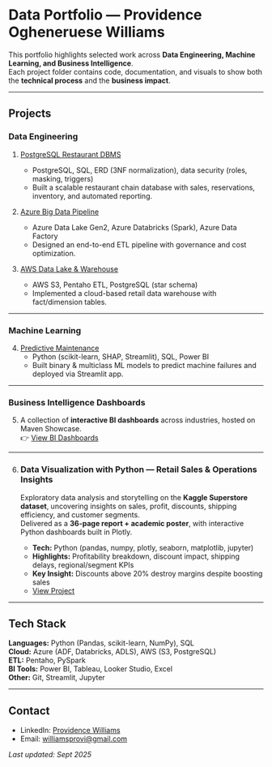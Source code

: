 # Data Portfolio — Providence Ogheneruese Williams

This portfolio highlights selected work across **Data Engineering, Machine Learning, and Business Intelligence**.  
Each project folder contains code, documentation, and visuals to show both the **technical process** and the **business impact**.  

---

## Projects

### Data Engineering
1. [PostgreSQL Restaurant DBMS](./data-portfolio/postgresql-restaurant-dbms) 
   - PostgreSQL, SQL, ERD (3NF normalization), data security (roles, masking, triggers)  
   - Built a scalable restaurant chain database with sales, reservations, inventory, and automated reporting.

2. [Azure Big Data Pipeline](./data-portfolio/azure-big-data-pipeline)  
   - Azure Data Lake Gen2, Azure Databricks (Spark), Azure Data Factory  
   - Designed an end-to-end ETL pipeline with governance and cost optimization.

3. [AWS Data Lake & Warehouse](./data-portfolio/aws-data-warehouse-lite) 
   - AWS S3, Pentaho ETL, PostgreSQL (star schema)  
   - Implemented a cloud-based retail data warehouse with fact/dimension tables.

---

### Machine Learning
4. [Predictive Maintenance](./data-portfolio/predictive-maintenance) 
   - Python (scikit-learn, SHAP, Streamlit), SQL, Power BI  
   - Built binary & multiclass ML models to predict machine failures and deployed via Streamlit app.

---


   ### Business Intelligence Dashboards
5. A collection of **interactive BI dashboards** across industries, hosted on Maven Showcase.  
👉 [View BI Dashboards](./data-portfolio/bi-dashboards)

---
6. ### Data Visualization with Python — Retail Sales & Operations Insights
   Exploratory data analysis and storytelling on the **Kaggle Superstore dataset**, uncovering insights on sales, profit, discounts, shipping efficiency, and customer segments.  
   Delivered as a **36-page report + academic poster**, with interactive Python dashboards built in Plotly.

      - **Tech:** Python (pandas, numpy, plotly, seaborn, matplotlib, jupyter)  
      - **Highlights:** Profitability breakdown, discount impact, shipping delays, regional/segment KPIs  
      - **Key Insight:** Discounts above 20% destroy margins despite boosting sales  
      - [View Project](./data-portfolio/data-visualization-with-python-full)



   

---

## Tech Stack
**Languages:** Python (Pandas, scikit-learn, NumPy), SQL  
**Cloud:** Azure (ADF, Databricks, ADLS), AWS (S3, PostgreSQL)  
**ETL:** Pentaho, PySpark  
**BI Tools:** Power BI, Tableau, Looker Studio, Excel  
**Other:** Git, Streamlit, Jupyter  

---

## Contact
- LinkedIn: [Providence Williams](https://www.linkedin.com/in/providence-williams)  
- Email: williamsprovi@gmail.com  

_Last updated: Sept 2025_
